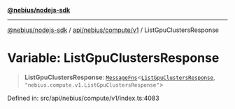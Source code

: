 [**@nebius/nodejs-sdk**](../../../../../README.md)

---

[@nebius/nodejs-sdk](../../../../../README.md) / [api/nebius/compute/v1](../README.md) / ListGpuClustersResponse

# Variable: ListGpuClustersResponse

> **ListGpuClustersResponse**: [`MessageFns`](../../../../../runtime/protos/core/interfaces/MessageFns.md)\<[`ListGpuClustersResponse`](../interfaces/ListGpuClustersResponse.md), `"nebius.compute.v1.ListGpuClustersResponse"`\>

Defined in: src/api/nebius/compute/v1/index.ts:4083
